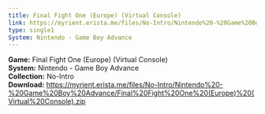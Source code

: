 ```yaml
---
title: Final Fight One (Europe) (Virtual Console)
link: https://myrient.erista.me/files/No-Intro/Nintendo%20-%20Game%20Boy%20Advance/Final%20Fight%20One%20(Europe)%20(Virtual%20Console).zip
type: single1
System: Nintendo - Game Boy Advance
---
```

<b>Game:</b> Final Fight One (Europe) (Virtual Console)<br>
<b>System:</b> Nintendo - Game Boy Advance<br>
<b>Collection:</b> No-Intro<br>
<b>Download:</b> https://myrient.erista.me/files/No-Intro/Nintendo%20-%20Game%20Boy%20Advance/Final%20Fight%20One%20(Europe)%20(Virtual%20Console).zip